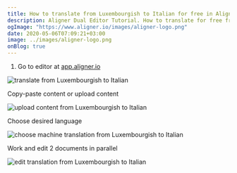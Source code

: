 ```yaml
---
title: How to translate from Luxembourgish to Italian for free in Aligner Editor
description: Aligner Dual Editor Tutorial. How to translate for free from Luxembourgish to Italian. Aligner is multilingual document management platform. 
ogImage: "https://www.aligner.io/images/aligner-logo.png"
date: 2020-05-06T07:09:21+03:00
image: ../images/aligner-logo.png
onBlog: true
---
```


1. Go to editor at [app.aligner.io](https://app.aligner.io "Aligner App web page")

![translate from Luxembourgish to Italian](../aligner-blank-editor.png "translate from Luxembourgish to Italian")

Copy-paste content or upload content

![upload content from Luxembourgish to Italian](../aligner-uploaded-document.png "upload content from Luxembourgish to Italian")

Choose desired language

![choose machine translation from Luxembourgish to Italian](../aligner-language-dropdown.png "choose machine translation from Luxembourgish to Italian")

Work and edit 2 documents in parallel

![edit translation from Luxembourgish to Italian](../aligner-double-sitded-editor.png "edit translation from Luxembourgish to Italian")

